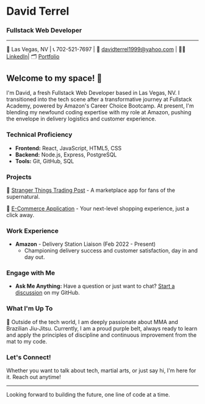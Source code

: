 # David Terrel
### Fullstack Web Developer
---

📍 Las Vegas, NV | 📞 702-521-7697 | 📧 davidterrel1999@yahoo.com | 👨‍💻 [LinkedIn](https://www.linkedin.com/in/davidterrel)| 🗂️ [Portfolio](https://davidterrel.netlify.app)

## Welcome to my space! 👋

I'm David, a fresh Fullstack Web Developer based in Las Vegas, NV. I transitioned into the tech scene after a transformative journey at Fullstack Academy, powered by Amazon's Career Choice Bootcamp. At present, I'm blending my newfound coding expertise with my role at Amazon, pushing the envelope in delivery logistics and customer experience.

### Technical Proficiency
- **Frontend:** React, JavaScript, HTML5, CSS
- **Backend:** Node.js, Express, PostgreSQL
- **Tools:** Git, GitHub, SQL

### Projects
🔮 [Stranger Things Trading Post](https://github.com/davidterrel/Block30.git) - A marketplace app for fans of the supernatural.

🛒 [E-Commerce Application](https://github.com/davidterrel/supercapstone.git) - Your next-level shopping experience, just a click away.

### Work Experience
- **Amazon** - Delivery Station Liaison (Feb 2022 - Present)
  - Championing delivery success and customer satisfaction, day in and day out.

### Engage with Me
- **Ask Me Anything:** Have a question or just want to chat? [Start a discussion](https://github.com/davidterrel/davidterrel/discussions) on my GitHub. 

### What I'm Up To
🥋 Outside of the tech world, I am deeply passionate about MMA and Brazilian Jiu-Jitsu. Currently, I am a proud purple belt, always ready to learn and apply the principles of discipline and continuous improvement from the mat to my code.

### Let's Connect!
Whether you want to talk about tech, martial arts, or just say hi, I'm here for it. Reach out anytime!

---

Looking forward to building the future, one line of code at a time.


<!---
davidterrel/davidterrel is a ✨ special ✨ repository because its `README.md` (this file) appears on your GitHub profile.
You can click the Preview link to take a look at your changes.
--->

